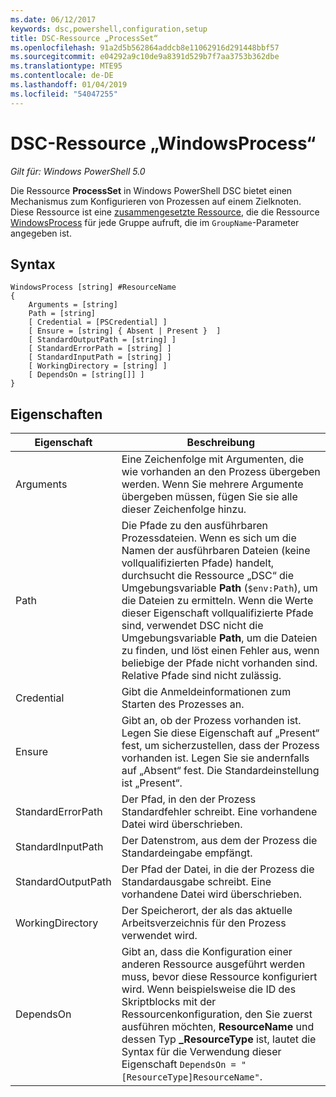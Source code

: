 ```yaml
---
ms.date: 06/12/2017
keywords: dsc,powershell,configuration,setup
title: DSC-Ressource „ProcessSet“
ms.openlocfilehash: 91a2d5b562864addcb8e11062916d291448bbf57
ms.sourcegitcommit: e04292a9c10de9a8391d529b7f7aa3753b362dbe
ms.translationtype: MTE95
ms.contentlocale: de-DE
ms.lasthandoff: 01/04/2019
ms.locfileid: "54047255"
---
```

# <a name="dsc-windowsprocess-resource"></a>DSC-Ressource „WindowsProcess“

_Gilt für: Windows PowerShell 5.0_

Die Ressource **ProcessSet** in Windows PowerShell DSC bietet einen Mechanismus zum Konfigurieren von Prozessen auf einem Zielknoten. Diese Ressource ist eine [zusammengesetzte Ressource](../../../resources/authoringResourceComposite.md), die die Ressource [WindowsProcess](windowsProcessResource.md) für jede Gruppe aufruft, die im `GroupName`-Parameter angegeben ist.

## <a name="syntax"></a>Syntax

```
WindowsProcess [string] #ResourceName
{
    Arguments = [string]
    Path = [string]
    [ Credential = [PSCredential] ]
    [ Ensure = [string] { Absent | Present }  ]
    [ StandardOutputPath = [string] ]
    [ StandardErrorPath = [string] ]
    [ StandardInputPath = [string] ]
    [ WorkingDirectory = [string] ]
    [ DependsOn = [string[]] ]
}
```

## <a name="properties"></a>Eigenschaften

| Eigenschaft | Beschreibung |
| --- | --- |
| Arguments| Eine Zeichenfolge mit Argumenten, die wie vorhanden an den Prozess übergeben werden. Wenn Sie mehrere Argumente übergeben müssen, fügen Sie sie alle dieser Zeichenfolge hinzu.|
| Path| Die Pfade zu den ausführbaren Prozessdateien. Wenn es sich um die Namen der ausführbaren Dateien (keine vollqualifizierten Pfade) handelt, durchsucht die Ressource „DSC“ die Umgebungsvariable **Path** (`$env:Path`), um die Dateien zu ermitteln. Wenn die Werte dieser Eigenschaft vollqualifizierte Pfade sind, verwendet DSC nicht die Umgebungsvariable **Path**, um die Dateien zu finden, und löst einen Fehler aus, wenn beliebige der Pfade nicht vorhanden sind. Relative Pfade sind nicht zulässig.|
| Credential| Gibt die Anmeldeinformationen zum Starten des Prozesses an.|
| Ensure| Gibt an, ob der Prozess vorhanden ist. Legen Sie diese Eigenschaft auf „Present“ fest, um sicherzustellen, dass der Prozess vorhanden ist. Legen Sie sie andernfalls auf „Absent“ fest. Die Standardeinstellung ist „Present“.|
| StandardErrorPath| Der Pfad, in den der Prozess Standardfehler schreibt. Eine vorhandene Datei wird überschrieben.|
| StandardInputPath| Der Datenstrom, aus dem der Prozess die Standardeingabe empfängt.|
| StandardOutputPath| Der Pfad der Datei, in die der Prozess die Standardausgabe schreibt. Eine vorhandene Datei wird überschrieben.|
| WorkingDirectory| Der Speicherort, der als das aktuelle Arbeitsverzeichnis für den Prozess verwendet wird.|
| DependsOn | Gibt an, dass die Konfiguration einer anderen Ressource ausgeführt werden muss, bevor diese Ressource konfiguriert wird. Wenn beispielsweise die ID des Skriptblocks mit der Ressourcenkonfiguration, den Sie zuerst ausführen möchten, **ResourceName** und dessen Typ **_ResourceType** ist, lautet die Syntax für die Verwendung dieser Eigenschaft `DependsOn = "[ResourceType]ResourceName"`.|

